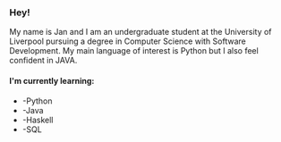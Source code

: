 ### Hey!
My name is Jan and I am an undergraduate student at the University of Liverpool pursuing a degree in Computer Science with Software Development.
My main language of interest is Python but I also feel confident in JAVA. 

#### I'm currently learning:
* -Python
* -Java
* -Haskell
* -SQL




<!--
**JanFrackowiak/JanFrackowiak** is a ✨ _special_ ✨ repository because its `README.md` (this file) appears on your GitHub profile.
